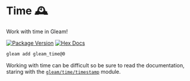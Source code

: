 # Time 🕰️

Work with time in Gleam!

[![Package Version](https://img.shields.io/hexpm/v/gleam_time)](https://hex.pm/packages/gleam_time)
[![Hex Docs](https://img.shields.io/badge/hex-docs-ffaff3)](https://hexdocs.pm/gleam_time/)

```sh
gleam add gleam_time@0
```

Working with time can be difficult so be sure to read the documentation,
staring with the [`gleam/time/timestamp`][timestamp] module.

[timestamp]: https://hexdocs.pm/gleam_time/gleam/time/timestamp.html
